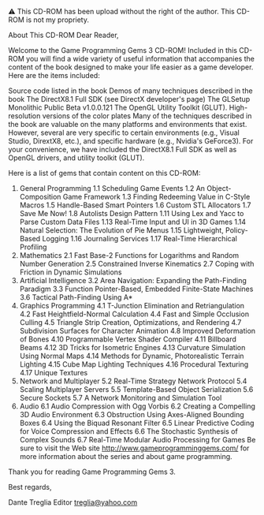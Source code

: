 :warning: This CD-ROM has been upload without the right of the author. This CD-ROM is not my propriety.

About This CD-ROM
Dear Reader,

Welcome to the Game Programming Gems 3 CD-ROM! Included in this CD-ROM you will find a wide variety of useful information that accompanies the content of the book designed to make your life easier as a game developer. Here are the items included:

Source code listed in the book
Demos of many techniques described in the book
The DirectX8.1 Full SDK (see DirectX developer's page)
The GLSetup Monolithic Public Beta v1.0.0.121
The OpenGL Utility Toolkit (GLUT).
High-resolution versions of the color plates
Many of the techniques described in the book are valuable on the many platforms and environments that exist. However, several are very specific to certain environments (e.g., Visual Studio, DirextX8, etc.), and specific hardware (e.g., Nvidia's GeForce3). For your convenience, we have included the DirectX8.1 Full SDK as well as OpenGL drivers, and utility toolkit (GLUT).

Here is a list of gems that contain content on this CD-ROM:

1. General Programming
1.1 Scheduling Game Events
1.2 An Object-Composition Game Framework
1.3 Finding Redeeming Value in C-Style Macros
1.5 Handle-Based Smart Pointers
1.6 Custom STL Allocators
1.7 Save Me Now!
1.8 Autolists Design Pattern
1.11 Using Lex and Yacc to Parse Custom Data Files
1.13 Real-Time Input and UI in 3D Games
1.14 Natural Selection: The Evolution of Pie Menus
1.15 Lightweight, Policy-Based Logging
1.16 Journaling Services
1.17 Real-Time Hierarchical Profiling
2. Mathematics
2.1 Fast Base-2 Functions for Logarithms and Random Number Generation
2.5 Constrained Inverse Kinematics
2.7 Coping with Friction in Dynamic Simulations
3. Artificial Intelligence
3.2 Area Navigation: Expanding the Path-Finding Paradigm
3.3 Function Pointer-Based, Embedded Finite-State Machines
3.6 Tactical Path-Finding Using A*
4. Graphics Programming
4.1 T-Junction Elimination and Retriangulation
4.2 Fast Heightfield-Normal Calculation
4.4 Fast and Simple Occlusion Culling
4.5 Triangle Strip Creation, Optimizations, and Rendering
4.7 Subdivision Surfaces for Character Animation
4.8 Improved Deformation of Bones
4.10 Programmable Vertex Shader Compiler
4.11 Billboard Beams
4.12 3D Tricks for Isometric Engines
4.13 Curvature Simulation Using Normal Maps
4.14 Methods for Dynamic, Photorealistic Terrain Lighting
4.15 Cube Map Lighting Techniques
4.16 Procedural Texturing
4.17 Unique Textures
5. Network and Multiplayer
5.2 Real-Time Strategy Network Protocol
5.4 Scaling Multiplayer Servers
5.5 Template-Based Object Serialization
5.6 Secure Sockets
5.7 A Network Monitoring and Simulation Tool
6. Audio
6.1 Audio Compression with Ogg Vorbis
6.2 Creating a Compelling 3D Audio Environment
6.3 Obstruction Using Axes-Aligned Bounding Boxes
6.4 Using the Biquad Resonant Filter
6.5 Linear Predictive Coding for Voice Compression and Effects
6.6 The Stochastic Synthesis of Complex Sounds
6.7 Real-Time Modular Audio Processing for Games
Be sure to visit the Web site http://www.gameprogramminggems.com/ for more information about the series and about game programming.

Thank you for reading Game Programming Gems 3.

Best regards,

Dante Treglia
Editor
treglia@yahoo.com

 